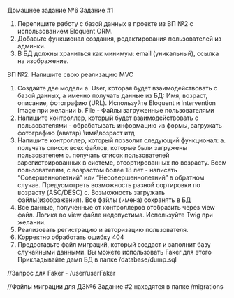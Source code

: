 Домашнее задание №6
Задание #1
1. Перепишите работу с базой данных в проекте из ВП №2 с использованием
Eloquent ORM.
2. Добавьте функционал создания, редактирования пользователей из админки.
3. В БД должны храниться как минимум: email (уникальный), ссылка на
изображение.


ВП №2. Напишите свою реализацию MVC
1. Создайте две модели
a. User, которая будет взаимодействовать с базой данных, а именно
получать данные из БД: Имя, возраст, описание, фотографию (URL).
Используйте Eloquent и Intervention Image при желании
b. File - Файлы загруженные пользователями
2. Напишите контроллер, который будет взаимодействовать с пользователями -
обрабатывать информацию из формы, загружать фотографию (аватар)
\имя\возраст итд
3. Напишите контроллер, который позволит следующий функционал:
a. получать список всех файлов, которые были загружены пользователем
b. получать список пользователей зарегистрированных в системе,
отсортированных по возрасту. Всем пользователям, с возрастом более
18 лет - написать “Совершеннолетний” или “Несовершеннолетний” в
обратном случае. Предусмотреть возможность разной сортировки по
возрасту (ASC/DESC)
c. Возможность загружать файлы(изображения). Все файлы (имена)
сохранять в БД
4. Все данные, полученные от контроллеров отобразить через view файл. Логика
во view файле недопустима. Используйте Twig при желании.
5. Реализовать регистрацию и авторизацию пользователя.
6. Корректно обработать ошибку 404
7. Предоставьте файл миграций, который создаст и заполнит базу случайными
данными. Вы можете использовать Faker для этого
Прикладывайте дамп БД в папке /database/dump.sql



//Запрос для Faker - /user/userFaker 

//Файлы миграции для ДЗ№6 Задание #2 находятся в папке /migrations